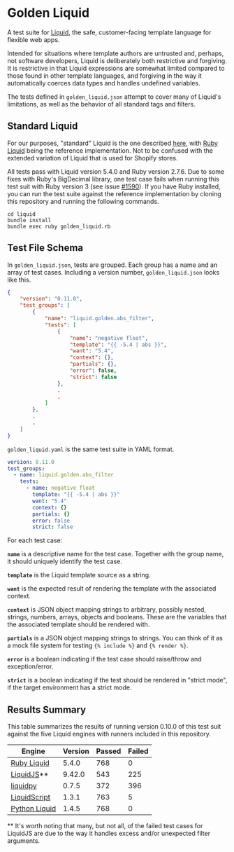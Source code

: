 # Golden Liquid

A test suite for [Liquid](https://shopify.github.io/liquid/), the safe, customer-facing template language for flexible web apps.

Intended for situations where template authors are untrusted and, perhaps, not software developers, Liquid is deliberately both restrictive and forgiving. It is restrictive in that Liquid expressions are somewhat limited compared to those found in other template languages, and forgiving in the way it automatically coerces data types and handles undefined variables.

The tests defined in `golden_liquid.json` attempt to cover many of Liquid's limitations, as well as the behavior of all standard tags and filters.

## Standard Liquid

For our purposes, "standard" Liquid is the one described [here](https://shopify.github.io/liquid/), with [Ruby Liquid](https://github.com/Shopify/liquid) being the reference implementation. Not to be confused with the extended variation of Liquid that is used for Shopify stores.

All tests pass with Liquid version 5.4.0 and Ruby version 2.7.6. Due to some fixes with Ruby's BigDecimal library, one test case fails when running this test suit with Ruby version 3 (see issue [#1590](https://github.com/Shopify/liquid/issues/1590)). If you have Ruby installed, you can run the test suite against the reference implementation by cloning this repository and running the following commands.

```
cd liquid
bundle install
bundle exec ruby golden_liquid.rb
```

## Test File Schema

In `golden_liquid.json`, tests are grouped. Each group has a name and an array of test cases. Including a version number, `golden_liquid.json` looks like this.

```json
{
    "version": "0.11.0",
    "test_groups": [
        {
            "name": "liquid.golden.abs_filter",
            "tests": [
                {
                    "name": "negative float",
                    "template": "{{ -5.4 | abs }}",
                    "want": "5.4",
                    "context": {},
                    "partials": {},
                    "error": false,
                    "strict": false
                },
                .
                .
            ]
        },
        .
        .
    ]
}
```

`golden_liquid.yaml` is the same test suite in YAML format.

```yaml
version: 0.11.0
test_groups:
  - name: liquid.golden.abs_filter
    tests:
      - name: negative float
        template: "{{ -5.4 | abs }}"
        want: "5.4"
        context: {}
        partials: {}
        error: false
        strict: false
```

For each test case:

**`name`** is a descriptive name for the test case. Together with the group name, it
should uniquely identify the test case.

**`template`** is the Liquid template source as a string.

**`want`** is the expected result of rendering the template with the associated
context.

**`context`** is JSON object mapping strings to arbitrary, possibly nested, strings,
numbers, arrays, objects and booleans. These are the variables that the associated
template should be rendered with.

**`partials`** is a JSON object mapping strings to strings. You can think of it as a
mock file system for testing `{% include %}` and `{% render %}`.

**`error`** is a boolean indicating if the test case should raise/throw and
exception/error.

**`strict`** is a boolean indicating if the test should be rendered in "strict mode",
if the target environment has a strict mode.

## Results Summary

This table summarizes the results of running version 0.10.0 of this test suit against the five Liquid engines with runners included in this repository.

| Engine                                                | Version | Passed | Failed |
| ----------------------------------------------------- | ------- | ------ | ------ |
| [Ruby Liquid](https://github.com/Shopify/liquid)      | 5.4.0   | 768    | 0      |
| [LiquidJS](https://github.com/harttle/liquidjs)\*\*   | 9.42.0  | 543    | 225    |
| [liquidpy](https://github.com/pwwang/liquidpy)        | 0.7.5   | 372    | 396    |
| [LiquidScript](https://github.com/jg-rp/liquidscript) | 1.3.1   | 763    | 5      |
| [Python Liquid](https://github.com/jg-rp/liquid)      | 1.4.5   | 768    | 0      |

\*\* It's worth noting that many, but not all, of the failed test cases for LiquidJS are due to the way it handles excess and/or unexpected filter arguments.
